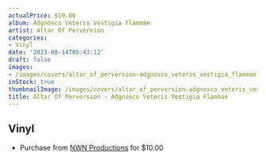 ```yaml
---
actualPrice: $10.00
album: Adgnosco Veteris Vestigia Flammae
artist: Altar Of Perversion
categories:
- Vinyl
date: '2023-08-14T05:43:12'
draft: false
images:
- /images/covers/altar_of_perversion-adgnosco_veteris_vestigia_flammae.png
inStock: true
thumbnailImage: /images/covers/altar_of_perversion-adgnosco_veteris_vestigia_flammae-thumb.png
title: Altar Of Perversion - Adgnosco Veteris Vestigia Flammae
---
```


## Vinyl
* Purchase from [NWN Productions](http://shop.nwnprod.com/index.php?route=product/product&path=75&product_id=38267&sort=pd.name&order=ASC) for $10.00
